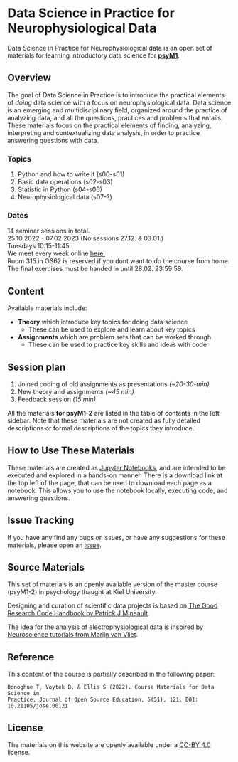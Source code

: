 # Data Science in Practice for Neurophysiological Data

Data Science in Practice for Neurophysiological data is an open set of materials for learning introductory data science for [**psyM1**](https://www.studium.uni-kiel.de/de/studienangebot/studienfaecher/psychologie-ma).

## Overview

The goal of Data Science in Practice is to introduce the practical elements of _doing_ data science with a focus on neurophysiological data.
Data science is an emerging and multidisciplinary field, organized around the practice of analyzing data, and all the questions, practices and problems that entails.
These materials focus on the practical elements of finding, analyzing, interpreting and contextualizing data analysis, in order to practice answering questions with data.

### Topics

1. Python and how to write it (s00-s01)
2. Basic data operations (s02-s03)
3. Statistic in Python (s04-s06)
4. Neurophysiological data (s07-?)

### Dates

14 seminar sessions in total. <br>
25.10.2022 - 07.02.2023 (No sessions 27.12. & 03.01.)<br>
Tuesdays 10:15-11:45.<br>
We meet every week online [here.](https://mediaportal01.rz.uni-kiel.de/b/wel-qyn-wtn-8rj)<br>
Room 315 in OS62 is reserved if you dont want to do the course from home.<br>
The final exercises must be handed in until 28.02. 23:59:59.

## Content

Available materials include:

- **Theory** which introduce key topics for doing data science
  - These can be used to explore and learn about key topics
- **Assignments** which are problem sets that can be worked through
  - These can be used to practice key skills and ideas with code

## Session plan

1. Joined coding of old assignments as presentations _(~20-30-min)_
2. New theory and assignments _(~45 min)_
3. Feedback session _(15 min)_

All the materials **for psyM1-2** are listed in the table of contents in the left sidebar.
Note that these materials are not created as fully detailed descriptions or formal descriptions of the topics they introduce.

## How to Use These Materials

These materials are created as [Jupyter Notebooks](https://jupyter.org), and are intended to be executed and explored in a hands-on manner.
There is a download link at the top left of the page, that can be used to download each page as a notebook. This allows you to use the notebook locally, executing code, and answering questions.

## Issue Tracking

If you have any find any bugs or issues, or have any suggestions for these materials, please open an
[issue](https://github.com/BioPsychKiel/datascience_in_practice/issues).

## Source Materials

This set of materials is an openly available version of the master course (psyM1-2) in psychology thaught at Kiel University.

Designing and curation of scientific data projects is based on [The Good Research Code Handbook by Patrick J Mineault](https://dx.doi.org/10.5281/zenodo.5796873).

The idea for the analysis of electrophysiological data is inspired by [Neuroscience tutorials from Marijn van Vliet](https://github.com/wmvanvliet/neuroscience_tutorials).

## Reference

This content of the course is partially described in the following paper:

    Donoghue T, Voytek B, & Ellis S (2022). Course Materials for Data Science in 
    Practice. Journal of Open Source Education, 5(51), 121. DOI: 10.21105/jose.00121

## License

The materials on this website are openly available under a
[CC-BY 4.0](https://creativecommons.org/licenses/by/4.0/) license.
